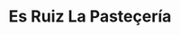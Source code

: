 ---
title: "Es Ruiz La Pasteçería"
url: /ciudad-autonoma-de-buenos-aires/es-ruiz-la-pasteceria/
shop: confitería
---
